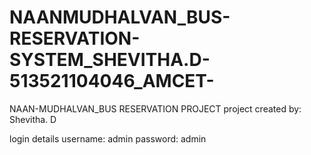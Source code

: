# NAANMUDHALVAN_BUS-RESERVATION-SYSTEM_SHEVITHA.D-513521104046_AMCET-
NAAN-MUDHALVAN_BUS RESERVATION PROJECT
project created by: Shevitha. D

login details
username: admin
password: admin

